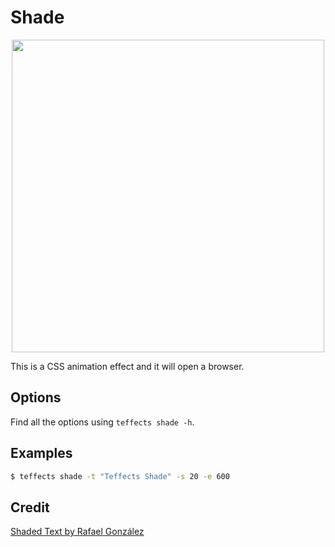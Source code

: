 # Shade

<p align="center">
<img width="500" src="https://raw.githubusercontent.com/shinokada/teffects/main/images/shade.gif" />
</p>

This is a CSS animation effect and it will open a browser.

## Options

Find all the options using `teffects shade -h`.

## Examples

```sh
$ teffects shade -t "Teffects Shade" -s 20 -e 600 
```

## Credit

[Shaded Text by Rafael González](https://codepen.io/rgg/pen/ozLzbz/)
